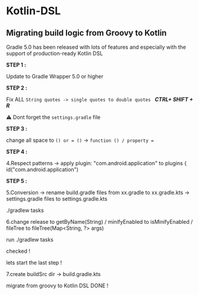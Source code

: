 # Kotlin-DSL

## Migrating build logic from Groovy to Kotlin

Gradle 5.0 has been released with lots of features and especially with the support of production-ready Kotlin DSL 


**STEP 1 :**

Update to Gradle Wrapper 5.0 or higher


**STEP 2 :**

Fix ALL ``String quotes -> single quotes to double quotes `` ***CTRL+ SHIFT + R***

⚠️ Dont forget the ``settings.gradle`` file

**STEP 3 :**

change all space to ``() or = ()`` -> ``function () / property =``


**STEP 4 :**

4.Respect patterns -> 
apply plugin: "com.android.application" to plugins {
    id("com.android.application")


**STEP 5 :**

5.Conversion ->  rename build.gradle files from xx.gradle to xx.gradle.kts  -> settings.gradle files to settings.gradle.kts 

./gradlew tasks

6.change release to getByName(String) / minifyEnabled to isMinifyEnabled / fileTree to fileTree(Map<String, ?> args)

run ./gradlew tasks


checked !

lets start the last step !


7.create buildSrc dir -> build.gradle.kts 


migrate from groovy to Kotlin DSL DONE !


